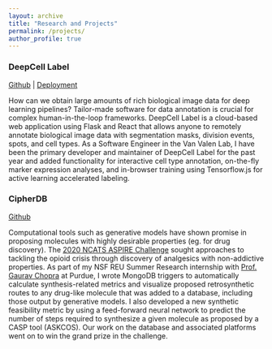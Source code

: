 ```yaml
---
layout: archive
title: "Research and Projects"
permalink: /projects/
author_profile: true
---
```


### DeepCell Label

[Github](https://github.com/vanvalenlab/deepcell-label) \| [Deployment](https://label-dev.deepcell.org/)

<!-- ![DeepCell Label](/images/DeepCellLabel.png) -->

How can we obtain large amounts of rich biological image data for deep learning pipelines? Tailor-made software for data annotation is crucial for complex human-in-the-loop frameworks. DeepCell Label is a cloud-based web application using Flask and React that allows anyone to remotely annotate biological image data with segmentation masks, division events, spots, and cell types. As a Software Engineer in the Van Valen Lab, I have been the primary developer and maintainer of DeepCell Label for the past year and added functionality for interactive cell type annotation, on-the-fly marker expression analyses, and in-browser training using Tensorflow.js for active learning accelerated labeling.

### CipherDB

[Github](https://github.com/chopralab/cipher_db)

Computational tools such as generative models have shown promise in proposing molecules with highly desirable properties (eg. for drug discovery). The [2020 NCATS ASPIRE Challenge](https://ncats.nih.gov/aspire/funding/2020ChallengeWinners#c1) sought approaches to tackling the opioid crisis through discovery of analgesics with non-addictive properties. As part of my NSF REU Summer Research internship with [Prof. Gaurav Chopra](http://www.chopralab.com/) at Purdue, I wrote MongoDB triggers to automatically calculate synthesis-related metrics and visualize proposed retrosynthetic routes to any drug-like molecule that was added to a database, including those output by generative models. I also developed a new synthetic feasibility metric by using a feed-forward neural network to predict the number of steps required to synthesize a given molecule as proposed by a CASP tool (ASKCOS). Our work on the database and associated platforms went on to win the grand prize in the challenge.
